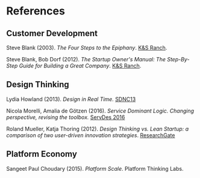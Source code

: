 # References

## Customer Development

Steve Blank \(2003\). _The Four Steps to the Epiphany_. [K&S Ranch](https://www.amazon.com/gp/product/0989200507/).

Steve Blank, Bob Dorf \(2012\). _The Startup Owner's Manual: The Step-By-Step Guide for Building a Great Company_. [K&S Ranch](https://www.amazon.com/gp/product/0984999302/ref=dbs_a_def_rwt_bibl_vppi_i0).

## Design Thinking

Lydia Howland \(2013\). _Design in Real Time._ [SDNC13](https://www.youtube.com/watch?v=II-Ndsr23FE)

Nicola Morelli, Amalia de Götzen \(2016\). _Service Dominant Logic. Changing perspective, revising the toolbox._ [ServDes 2016](http://www.ep.liu.se/ecp/125/011/ecp16125011.pdf)

Roland Mueller, Katja Thoring \(2012\). _Design Thinking vs. Lean Startup: a comparison of two user-driven innovation strategies_. [ResearchGate](https://www.researchgate.net/publication/234066097_DESIGN_THINKING_VS_LEAN_STARTUP_A_COMPARISON_OF_TWO_USER-DRIVEN_INNOVATION_STRATEGIES)

## Platform Economy

Sangeet Paul Choudary \(2015\). _Platform Scale_. Platform Thinking Labs.

